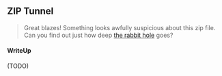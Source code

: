 ## ZIP Tunnel

> Great blazes! Something looks awfully suspicious about this zip file. Can you find out just how deep [the rabbit hole](./d7c241123ee2dc05e46b3f17a8238cb33e0bff4b_level420.zip) goes?

#### WriteUp

(TODO)